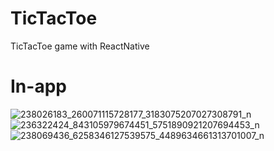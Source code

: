 # TicTacToe

TicTacToe game with ReactNative

# In-app
![238026183_260071115728177_3183075207027308791_n](https://user-images.githubusercontent.com/56938330/130276185-72d58a99-a2d4-4c7b-8895-40487134584f.jpg)
![236322424_843105979674451_5751890921207694453_n](https://user-images.githubusercontent.com/56938330/130276194-15341896-4db4-4218-9902-c90492b17861.jpg)
![238069436_6258346127539575_4489634661313701007_n](https://user-images.githubusercontent.com/56938330/130276203-94e676ea-84e9-4b9f-873c-1bdc62f76be3.jpg)




